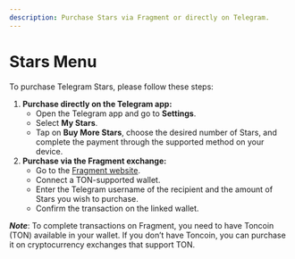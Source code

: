 ```yaml
---
description: Purchase Stars via Fragment or directly on Telegram.
---
```


# Stars Menu

To purchase Telegram Stars, please follow these steps:

1. **Purchase directly on the Telegram app:**
   * Open the Telegram app and go to **Settings**.
   * Select **My Stars**.
   * Tap on **Buy More Stars**, choose the desired number of Stars, and complete the payment through the supported method on your device.
2. **Purchase via the Fragment exchange:**
   * Go to the [Fragment website](https://fragment.com/stars).
   * Connect a TON-supported wallet.
   * Enter the Telegram username of the recipient and the amount of Stars you wish to purchase.
   * Confirm the transaction on the linked wallet.

_**Note**_: To complete transactions on Fragment, you need to have Toncoin (TON) available in your wallet. If you don’t have Toncoin, you can purchase it on cryptocurrency exchanges that support TON.
